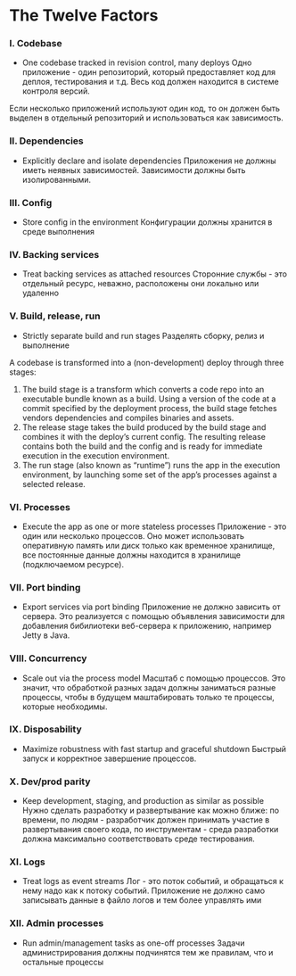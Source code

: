 # The Twelve Factors

### I. Codebase
- One codebase tracked in revision control, many deploys
Одно приложение - один репозиторий, который предоставляет код для деплоя, тестирования и т.д.
Весь код должен находится в системе контроля версий.

Если несколько приложений используют один код, то он должен быть выделен в отдельный репозиторий и использоваться как зависимость.

### II. Dependencies
- Explicitly declare and isolate dependencies
Приложения не должны иметь неявных зависимостей. Зависимости должны быть изолированными. 

### III. Config
- Store config in the environment
Конфигурации должны хранится в среде выполнения

### IV. Backing services
- Treat backing services as attached resources
Сторонние службы - это отдельный ресурс, неважно, расположены они локально или удаленно

### V. Build, release, run
- Strictly separate build and run stages
Разделять сборку, релиз и выполнение

A codebase is transformed into a (non-development) deploy through three stages:
1. The build stage is a transform which converts a code repo into an executable bundle known as a build. Using a version of the code at a commit specified by the deployment process, the build stage fetches vendors dependencies and compiles binaries and assets.
2. The release stage takes the build produced by the build stage and combines it with the deploy’s current config. The resulting release contains both the build and the config and is ready for immediate execution in the execution environment.
3. The run stage (also known as “runtime”) runs the app in the execution environment, by launching some set of the app’s processes against a selected release.

### VI. Processes
- Execute the app as one or more stateless processes
Приложение - это один или несколько процессов. Оно может использовать оперативную память или диск только как временное хранилище, все постоянные данные должны находится в хранилище (подключаемом ресурсе).


### VII. Port binding
- Export services via port binding
Приложение не должно зависить от сервера. Это реализуется с помощью объявления зависимости для добавления бибилиотеки веб-сервера к приложению, например Jetty в Java.


### VIII. Concurrency
- Scale out via the process model
Масштаб с помощью процессов. Это значит, что обработкой разных задач должны заниматься разные процессы, чтобы в будущем маштабировать только те процессы, которые необходимы.

### IX. Disposability
- Maximize robustness with fast startup and graceful shutdown
Быстрый запуск и корректное завершение процессов.

### X. Dev/prod parity
- Keep development, staging, and production as similar as possible
Нужно сделать разработку и развертывание как можно ближе: по времени, по людям - разработчик должен принимать участие в развертывания своего кода, по инструментам - среда разработки должна максимально соответствовать среде тестирования.

### XI. Logs
- Treat logs as event streams
Лог - это поток событий, и обращаться к нему надо как к потоку событий. Приложение не должно само записывать данные в файло логов и тем более управлять ими


### XII. Admin processes
- Run admin/management tasks as one-off processes
Задачи администрирования должны подчинятся тем же правилам, что и остальные процессы
